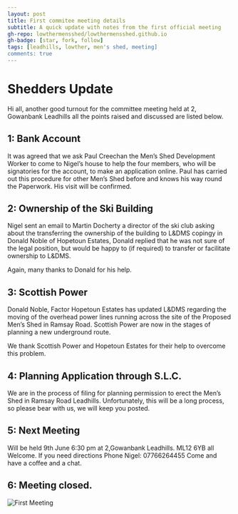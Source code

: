 ```yaml
---
layout: post
title: First commitee meeting details
subtitle: A quick update with notes from the first official meeting 
gh-repo: lowthermensshed/lowthermensshed.github.io
gh-badge: [star, fork, follow]
tags: [leadhills, lowther, men's shed, meeting]
comments: true
---
```

# Shedders Update 

Hi all, another good turnout for the committee meeting held at 2, Gowanbank Leadhills all the points raised and discussed are listed below. 

## 1: Bank Account 

It was agreed that we ask Paul Creechan the Men’s Shed Development Worker to come to Nigel’s house to help the four members, who will be signatories for the account, to make an application online. Paul has carried out this procedure for other Men’s Shed before and knows his way round the Paperwork. His visit will be confirmed. 

## 2: Ownership of the Ski Building 

Nigel sent an email to Martin Docherty a director of the ski club asking about the transferring the ownership of the building to L&DMS copingy in Donald Noble of Hopetoun Estates, Donald replied that he was not sure of the legal position, but would be happy to (if required) to transfer or facilitate ownership to L&DMS. 

Again, many thanks to Donald for his help. 

## 3: Scottish Power 

Donald Noble, Factor Hopetoun Estates has updated L&DMS regarding the moving of the overhead power lines running across the site of the Proposed Men’s Shed in Ramsay Road. Scottish Power are now in the stages of planning a new underground route. 

We thank Scottish Power and Hopetoun Estates for their help to overcome this problem. 

## 4: Planning Application through S.L.C. 

We are in the process of filing for planning permission to erect the Men’s Shed in Ramsay Road Leadhills. Unfortunately, this will be a long process, so please bear with us, we will keep you posted. 

## 5: Next Meeting 

Will be held 9th June 6:30 pm at 2,Gowanbank Leadhills. ML12 6YB all Welcome. If you need directions Phone Nigel: 07766264455 
Come and have a coffee and a chat. 

## 6: Meeting closed. 

![First Meeting](../assets/imgs/first_meeting.jpg "Everyone at the first meeting")